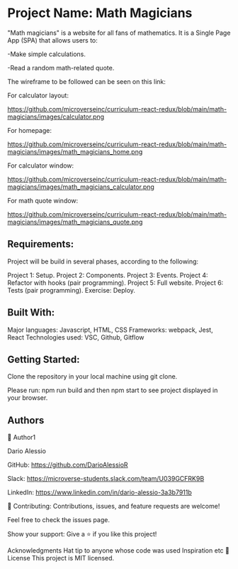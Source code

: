 # Project Name: Math Magicians

"Math magicians" is a website for all fans of mathematics. It is a Single Page App (SPA) that allows users to:

  -Make simple calculations.

  -Read a random math-related quote.

The wireframe to be followed can be seen on this link:

For calculator layout:

https://github.com/microverseinc/curriculum-react-redux/blob/main/math-magicians/images/calculator.png

For homepage:

https://github.com/microverseinc/curriculum-react-redux/blob/main/math-magicians/images/math_magicians_home.png

For calculator window:

https://github.com/microverseinc/curriculum-react-redux/blob/main/math-magicians/images/math_magicians_calculator.png

For math quote window:

https://github.com/microverseinc/curriculum-react-redux/blob/main/math-magicians/images/math_magicians_quote.png


## Requirements:

Project will be build in several phases, according to the following:

Project 1: Setup.
Project 2: Components.
Project 3: Events.
Project 4: Refactor with hooks (pair programming).
Project 5: Full website.
Project 6: Tests (pair programming).
Exercise: Deploy.

## Built With:
Major languages: Javascript, HTML, CSS
Frameworks: webpack, Jest, React
Technologies used: VSC, Github, Gitflow


## Getting Started:
Clone the repository in your local machine using git clone.

Please run: npm run build and then npm start to see project displayed in your browser.


##  Authors
👤 Author1

Dario Alessio

GitHub: https://github.com/DarioAlessioR

Slack: https://microverse-students.slack.com/team/U039GCFRK9B

LinkedIn: https://www.linkedin.com/in/dario-alessio-3a3b7911b

🤝 Contributing:
Contributions, issues, and feature requests are welcome!

Feel free to check the issues page.

Show your support:
Give a ⭐️ if you like this project!

Acknowledgments
Hat tip to anyone whose code was used
Inspiration
etc
📝 License
This project is MIT licensed.